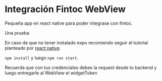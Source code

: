 # Integración Fintoc WebView

Pequeña app en react native para poder integrase con fintoc. 

Una prueba

En caso de que no tener instalado expo recomiendo seguir el tutorial planteado por [react native](https://reactnative.dev/docs/environment-setup). 

`npm install` y luego `npm run start`. 

Recuerda que con tus credenciales debes la request desde tu backend y luego entregarle al WebView el widgetToken